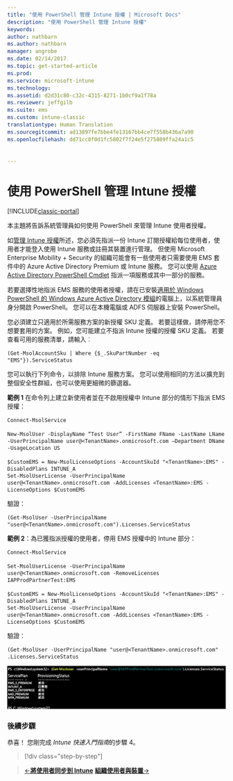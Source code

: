 ```yaml
---
title: "使用 PowerShell 管理 Intune 授權 | Microsoft Docs"
description: "使用 PowerShell 管理 Intune 授權"
keywords: 
author: nathbarn
ms.author: nathbarn
manager: angrobe
ms.date: 02/14/2017
ms.topic: get-started-article
ms.prod: 
ms.service: microsoft-intune
ms.technology: 
ms.assetid: d2d31c80-c32c-4315-8271-1b0cf9a1f78a
ms.reviewer: jeffgilb
ms.suite: ems
ms.custom: intune-classic
translationtype: Human Translation
ms.sourcegitcommit: ad13897fe7bbe4fe13167bb4ce7f558b436a7a90
ms.openlocfilehash: dd71cc8f0d1fc5802f7f24e5f275089ffa24a1c5


---
```


# <a name="manage-intune-licenses-using-powershell"></a>使用 PowerShell 管理 Intune 授權

[!INCLUDE[classic-portal](../includes/classic-portal.md)]

本主題將告訴系統管理員如何使用 PowerShell 來管理 Intune 使用者授權。

如[管理 Intune 授權](start-with-a-paid-subscription-to-microsoft-intune-step-4.md)所述，您必須先指派一份 Intune 訂閱授權給每位使用者，使用者才能登入使用 Intune 服務或註冊其裝置進行管理。 但使用 Microsoft Enterprise Mobility + Security 的組織可能會有一些使用者只需要使用 EMS 套件中的 Azure Active Directory Premium 或 Intune 服務。 您可以使用 [Azure Active Directory PowerShell Cmdlet](https://msdn.microsoft.com/library/jj151815.aspx) 指派一項服務或其中一部分的服務。

若要選擇性地指派 EMS 服務的使用者授權，請在已安裝[適用於 Windows PowerShell 的 Windows Azure Active Directory 模組](https://msdn.microsoft.com/library/jj151815.aspx#bkmk_installmodule)的電腦上，以系統管理員身分開啟 PowerShell。 您可以在本機電腦或 ADFS 伺服器上安裝 PowerShell。

您必須建立只適用於所需服務方案的新授權 SKU 定義。 若要這樣做，請停用您不想要套用的方案。 例如，您可能建立不指派 Intune 授權的授權 SKU 定義。 若要查看可用的服務清單，請輸入︰

    (Get-MsolAccountSku | Where {$_.SkuPartNumber -eq "EMS"}).ServiceStatus

您可以執行下列命令，以排除 Intune 服務方案。 您可以使用相同的方法以擴充到整個安全性群組，也可以使用更細微的篩選器。

**範例 1** 在命令列上建立新使用者並在不啟用授權中 Intune 部分的情形下指派 EMS 授權：

    Connect-MsolService

    New-MsolUser -DisplayName “Test User” -FirstName FName -LastName LName -UserPrincipalName user@<TenantName>.onmicrosoft.com –Department DName -UsageLocation US

    $CustomEMS = New-MsolLicenseOptions -AccountSkuId "<TenantName>:EMS" -DisabledPlans INTUNE_A
    Set-MsolUserLicense -UserPrincipalName user@<TenantName>.onmicrosoft.com -AddLicenses <TenantName>:EMS -LicenseOptions $CustomEMS


驗證：

    (Get-MsolUser -UserPrincipalName "user@<TenantName>.onmicrosoft.com").Licenses.ServiceStatus

**範例 2**：為已獲指派授權的使用者，停用 EMS 授權中的 Intune 部分：

    Connect-MsolService

    Set-MsolUserLicense -UserPrincipalName user@<TenantName>.onmicrosoft.com -RemoveLicenses IAPProdPartnerTest:EMS

    $CustomEMS = New-MsolLicenseOptions -AccountSkuId "<TenantName>:EMS" -DisabledPlans INTUNE_A
    Set-MsolUserLicense -UserPrincipalName user@<TenantName>.onmicrosoft.com -AddLicenses <TenantName>:EMS -LicenseOptions $CustomEMS

驗證：

    (Get-MsolUser -UserPrincipalName "user@<TenantName>.onmicrosoft.com" .Licenses.ServiceStatus

![PoSH-AddLic-Verify](./media/posh-addlic-verify.png)

### <a name="next-steps"></a>後續步驟
恭喜！ 您剛完成 *Intune 快速入門指南*的步驟 4。
>[!div class="step-by-step"]

>[&larr;**將使用者同步到 Intune**](.\start-with-a-paid-subscription-to-microsoft-intune-step-2.md)     [**組織使用者與裝置**&rarr;](.\start-with-a-paid-subscription-to-microsoft-intune-step-5.md)  



<!--HONumber=Feb17_HO3-->



